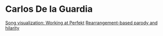 # Carlos De la Guardia

[Song visualization: Working at Perfekt](/perfekt)
[Rearrangement-based parody and hilarity](/parody)
